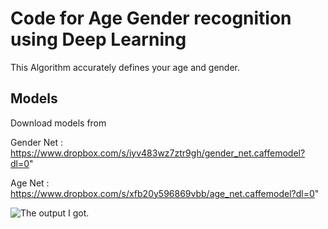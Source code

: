 # Code for Age Gender recognition using Deep Learning

This Algorithm accurately defines your age and gender.
## Models
Download models from

Gender Net : https://www.dropbox.com/s/iyv483wz7ztr9gh/gender_net.caffemodel?dl=0"

Age Net : https://www.dropbox.com/s/xfb20y596869vbb/age_net.caffemodel?dl=0"

![The output I got.](https://github.com/Kaif10/Computer-Vision-with-OpenCV-and-Keras/blob/master/AgeGender/age_gender_detection.jpg?raw=true)





```


